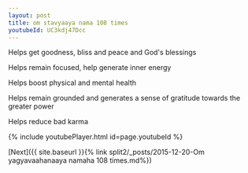 ```yaml
---
layout: post
title: om stavyaaya nama 108 times
youtubeId: UC3kdj47Dcc
---
```

 
 
Helps get goodness, bliss and peace and God's blessings
 
Helps remain focused, help generate inner energy 
 
Helps boost physical and mental health 
 
Helps remain grounded and generates a sense of gratitude towards the greater power 
 
Helps reduce bad karma
 
 
 
 


{% include youtubePlayer.html id=page.youtubeId %}
 
[Next]({{ site.baseurl }}{% link  split2/_posts/2015-12-20-Om yagyavaahanaaya namaha 108 times.md%})
 
